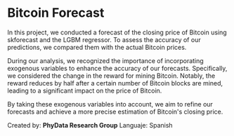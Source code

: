 # Bitcoin Forecast 

In this project, we conducted a forecast of the closing price of Bitcoin using skforecast and the LGBM regressor. To assess the accuracy of our predictions, we compared them with the actual Bitcoin prices.

During our analysis, we recognized the importance of incorporating exogenous variables to enhance the accuracy of our forecasts. Specifically, we considered the change in the reward for mining Bitcoin. Notably, the reward reduces by half after a certain number of Bitcoin blocks are mined, leading to a significant impact on the price of Bitcoin.

By taking these exogenous variables into account, we aim to refine our forecasts and achieve a more precise estimation of Bitcoin's closing price.        

Created by: **PhyData Research Group**
Languaje: Spanish
